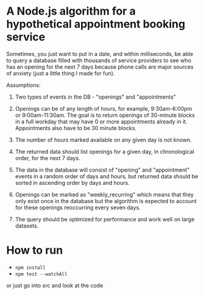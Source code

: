 # A Node.js algorithm for a hypothetical appointment booking service

Sometimes, you just want to put in a date, and within milliseconds, be able to query a database filled with thousands of service providers to see who has an opening for the next 7 days because phone calls are major sources of anxiety (just a little thing I made for fun).

Assumptions:

1. Two types of events in the DB - "openings" and "appointments"

2. Openings can be of any length of hours, for example, 9:30am-6:00pm or 9:00am-11:30am. The goal is to return openings of 30-minute blocks in a full workday that may have 0 or more appointments already in it. Appointments also have to be 30 minute blocks.

3. The number of hours marked available on any given day is not known.

4. The returned data should list openings for a given day, in chronological order, for the next 7 days.

5. The data in the database will consist of "opening" and "appointment" events in a random order of days and hours, but returned data should be sorted in ascending order by days and hours.

6. Openings can be marked as "weekly_recurring" which means that they only exist once in the database but the algorithm is expected to account for these openings reoccurring every seven days.

6. The query should be optimized for performance and work well on large datasets.

# How to run

- `npm install`
- `npm test --watchAll`

or just go into src and look at the code





